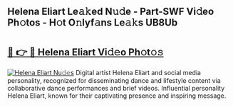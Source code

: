 ## Helena Eliart Le𝚊𝚔ed N𝚞𝚍e - Part-SWF Vi𝚍eo Ph𝚘tos - H𝚘t O𝚗lyf𝚊ns Le𝚊𝚔s UB8Ub

# <h2><a href="http://hf0iu5m.feru.top/?c=Helena+Eliart">🔗 👉 🔴 Helena Eliart Vi𝚍𝚎o Ph𝚘t𝚘𝚜</a></h2>

[![Helena Eliart Nu𝚍𝚎s](https://i.imgur.com/0TWrTi3.gif)](http://hf0iu5m.feru.top/?c=Helena+Eliart)
Digital artist Helena Eliart and social media personality, recognized for disseminating dance and lifestyle content via collaborative dance performances and brief videos. Influential personality Helena Eliart, known for their captivating presence and inspiring message. 

